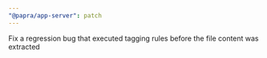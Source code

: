 ```yaml
---
"@papra/app-server": patch
---
```


Fix a regression bug that executed tagging rules before the file content was extracted
